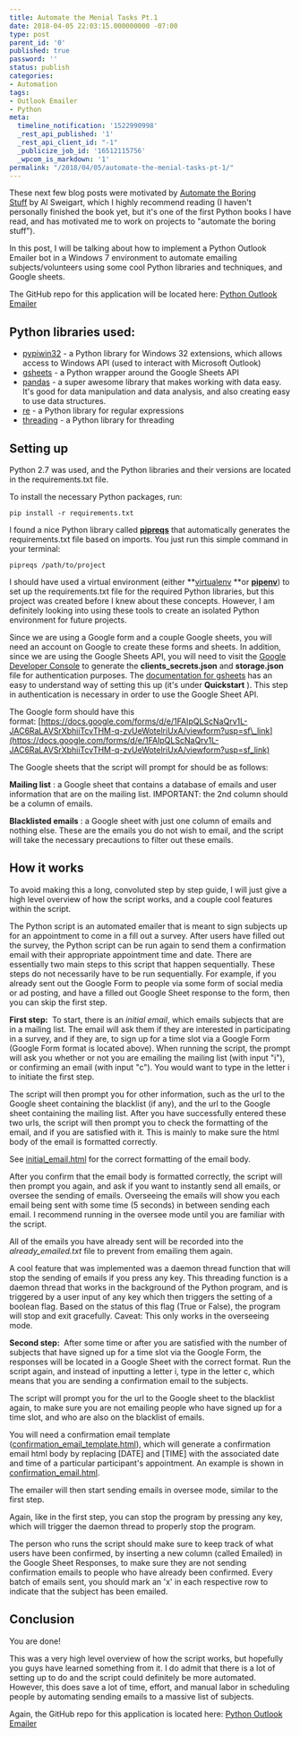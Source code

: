 ```yaml
---
title: Automate the Menial Tasks Pt.1
date: 2018-04-05 22:03:15.000000000 -07:00
type: post
parent_id: '0'
published: true
password: ''
status: publish
categories:
- Automation
tags:
- Outlook Emailer
- Python
meta:
  timeline_notification: '1522990998'
  _rest_api_published: '1'
  _rest_api_client_id: "-1"
  _publicize_job_id: '16512115756'
  _wpcom_is_markdown: '1'
permalink: "/2018/04/05/automate-the-menial-tasks-pt-1/"
---
```

These next few blog posts were motivated by [Automate the Boring Stuff](https://automatetheboringstuff.com/)&nbsp;by&nbsp;Al Sweigart, which I highly recommend reading (I haven't personally finished the book yet, but it's one of the first Python books I have read, and has motivated me to work on projects to "automate the boring stuff").

In this post, I will be talking about how to implement a Python Outlook Emailer bot in a Windows 7 environment to automate emailing subjects/volunteers using some cool Python libraries and techniques, and Google sheets.

The GitHub repo for this application will be located here: [Python Outlook Emailer](https://github.com/k-chuang/automate-menial-tasks/blob/master/automate-outlook-emailer.py)

## Python libraries used:

- [pypiwin32](https://github.com/mhammond/pywin32) - a Python library for Windows 32 extensions, which allows access to Windows API (used to interact with Microsoft Outlook)
- [gsheets](https://pypi.python.org/pypi/gsheets/0.3) - a Python wrapper around the Google Sheets API
- [pandas](https://pandas.pydata.org/) - a super awesome library that makes working with data easy. It's good for data manipulation and data analysis, and also creating easy to use data structures.
- [re](https://docs.python.org/2/library/re.html) - a Python library for regular expressions
- [threading](https://docs.python.org/2/library/threading.html) - a Python library for threading

## Setting up

Python 2.7 was used, and the Python libraries and their versions are located in the requirements.txt file.

To install the necessary Python packages, run:

`pip install -r requirements.txt`

I found a nice Python library called **[pipreqs](https://github.com/bndr/pipreqs)** that automatically generates the requirements.txt file based on imports. You just run this simple command in your terminal:

`pipreqs /path/to/project`

I should have used a virtual environment (either&nbsp;**[virtualenv](https://virtualenv.pypa.io/en/stable/)&nbsp;**or **[pipenv](https://docs.pipenv.org/)**)&nbsp;to set up the requirements.txt file for the required Python libraries, but this project was created before I knew about these concepts. However, I am definitely looking into using these tools to create an isolated Python environment for future projects.

Since we are using a Google form and a couple Google sheets, you will need an account on Google to create these forms and sheets. In addition, since we are using the Google Sheets API, you will need to visit the [Google Developer Console](https://console.developers.google.com)&nbsp;to generate the **clients\_secrets.json** and **storage.json** file for authentication purposes. The [documentation for gsheets](https://gsheets.readthedocs.io/en/stable/)&nbsp;has an easy to understand way of setting this up (it's under **Quickstart** ).&nbsp;This step in authentication is necessary in order to use the Google Sheet API.

The Google form should have this format:&nbsp;[https://docs.google.com/forms/d/e/1FAIpQLScNaQrv1L-JAC6RaLAVSrXbhiiTcvTHM-q-zvUeWotelriUxA/viewform?usp=sf\_link](https://docs.google.com/forms/d/e/1FAIpQLScNaQrv1L-JAC6RaLAVSrXbhiiTcvTHM-q-zvUeWotelriUxA/viewform?usp=sf_link)

The Google sheets that the script will prompt for should be as follows:

**Mailing list** : a Google sheet that contains a database of emails and user information that are on the mailing list. IMPORTANT: the 2nd column should be a column of emails.

**Blacklisted emails** : a Google sheet with just one column of emails and nothing else. These are the emails you do not wish to email, and the script will take the necessary precautions to filter out these emails.

## How it works

To avoid making this a long, convoluted step by step guide, I will just give a high level overview of how the script works, and a couple cool features within the script.

The Python script is an automated emailer that is meant to sign subjects up for an appointment to come in a fill out a survey. After users have filled out the survey, the Python script can be run again to send them a confirmation email with their appropriate appointment time and date. There are essentially two main steps to this script that happen sequentially. These steps do not necessarily have to be run sequentially. For example, if you already sent out the Google Form to people via some form of social media or ad posting, and have a filled out Google Sheet response to the form, then you can skip the first step.

**First step:** &nbsp;To start, there is an _initial email_, which emails subjects that are in a mailing list. The email will ask them if they are interested in participating in a survey, and if they are, to sign up for a time slot via a Google Form (Google Form format is located above). When running the script, the prompt will ask you whether or not you are emailing the mailing list (with input "i"), or confirming an email (with input "c"). You would want to type in the letter i to initiate the first step.

The script will then prompt you for other information, such as the url to the Google sheet containing the blacklist (if any), and the url to the Google sheet containing the mailing list. After you have successfully entered these two urls, the script will then prompt you to check the formatting of the email, and if you are satisfied with it. This is mainly to make sure the html body of the email is formatted correctly.

See [initial\_email.html](https://github.com/k-chuang/automate-menial-tasks/blob/master/html/initial_email.html) for the correct formatting of the email body.

After you confirm that the email body is formatted correctly, the script will then prompt you again, and ask if you want to instantly send all emails, or oversee the sending of emails. Overseeing the emails will show you each email being sent with some time (5 seconds) in between sending each email. I recommend running in the oversee mode until you are familiar with the script.

All of the emails you have already sent will be recorded into the _already\_emailed.txt_ file to prevent from emailing them again.

A cool feature that was implemented was a daemon thread function that will stop the sending of emails if you press any key. This threading function is a daemon thread that works in the background of the Python program, and is triggered by a user input of any key which then triggers the setting of a boolean flag. Based on the status of this flag (True or False), the program will stop and exit gracefully. Caveat: This only works in the overseeing mode.

**Second step:&nbsp;** After some time or after you are satisfied with the number of subjects that have signed up for a time slot via the Google Form, the responses will be located in a Google Sheet with the correct format. Run the script again, and instead of inputting a letter i, type in the letter c, which means that you are sending a confirmation email to the subjects.

The script will prompt you for the url to the Google sheet to the blacklist again, to make sure you are not emailing people who have signed up for a time slot, and who are also on the blacklist of emails.

You will need a confirmation email template ([confirmation\_email\_template.html](https://github.com/k-chuang/automate-menial-tasks/blob/master/html/confirmation_email_template.html)), which will generate a confirmation email html body by replacing [DATE] and [TIME] with the associated date and time of a particular participant's appointment. An example is shown in [confirmation\_email.html](https://github.com/k-chuang/automate-menial-tasks/blob/master/html/confirmation_email.html).

The emailer will then start sending emails in oversee mode, similar to the first step.

Again, like in the first step, you can stop the program by pressing any key, which will trigger the daemon thread to properly stop the program.

The person who runs the script should make sure to keep track of what users have been confirmed, by inserting a new column (called Emailed) in the Google Sheet Responses, to make sure they are not sending confirmation emails to people who have already been confirmed. Every batch of emails sent, you should mark an 'x' in each respective row to indicate that the subject has been emailed.

## Conclusion

You are done!

This was a very high level overview of how the script works, but hopefully you guys have learned something from it. I do admit that there is a lot of setting up to do and the script could definitely be more automated. However, this does save a lot of time, effort, and manual labor in scheduling people by automating sending emails to a massive list of subjects.

Again, the GitHub repo for this application is located here: [Python Outlook Emailer](https://github.com/k-chuang/automate-menial-tasks/blob/master/automate-outlook-emailer.py)
